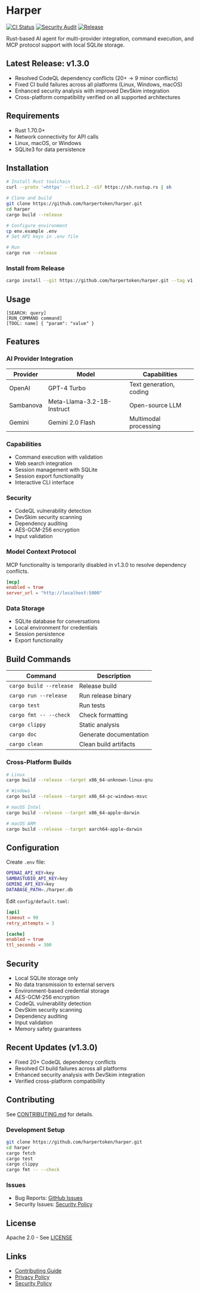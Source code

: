 # Harper

[![CI Status](https://github.com/harpertoken/harper/actions/workflows/ci.yml/badge.svg)](https://github.com/harpertoken/harper/actions)
[![Security Audit](https://github.com/harpertoken/harper/actions/workflows/security.yml/badge.svg)](https://github.com/harpertoken/harper/actions)
[![Release](https://img.shields.io/github/v/release/harpertoken/harper)](https://github.com/harpertoken/harper/releases)

Rust-based AI agent for multi-provider integration, command execution, and MCP protocol support with local SQLite storage.

## Latest Release: v1.3.0

- Resolved CodeQL dependency conflicts (20+ → 9 minor conflicts)
- Fixed CI build failures across all platforms (Linux, Windows, macOS)
- Enhanced security analysis with improved DevSkim integration
- Cross-platform compatibility verified on all supported architectures

## Requirements

- Rust 1.70.0+
- Network connectivity for API calls
- Linux, macOS, or Windows
- SQLite3 for data persistence

## Installation

```bash
# Install Rust toolchain
curl --proto '=https' --tlsv1.2 -sSf https://sh.rustup.rs | sh

# Clone and build
git clone https://github.com/harpertoken/harper.git
cd harper
cargo build --release

# Configure environment
cp env.example .env
# Set API keys in .env file

# Run
cargo run --release
```

### Install from Release

```bash
cargo install --git https://github.com/harpertoken/harper.git --tag v1.3
```

## Usage

```text
[SEARCH: query]
[RUN_COMMAND command]
[TOOL: name] { "param": "value" }
```

## Features

### AI Provider Integration

| Provider  | Model                      | Capabilities              |
|-----------|----------------------------|---------------------------|
| OpenAI    | GPT-4 Turbo               | Text generation, coding   |
| Sambanova | Meta-Llama-3.2-1B-Instruct| Open-source LLM           |
| Gemini    | Gemini 2.0 Flash          | Multimodal processing     |

### Capabilities

- Command execution with validation
- Web search integration
- Session management with SQLite
- Session export functionality
- Interactive CLI interface

### Security

- CodeQL vulnerability detection
- DevSkim security scanning
- Dependency auditing
- AES-GCM-256 encryption
- Input validation

### Model Context Protocol

MCP functionality is temporarily disabled in v1.3.0 to resolve dependency conflicts.

```toml
[mcp]
enabled = true
server_url = "http://localhost:5000"
```

### Data Storage

- SQLite database for conversations
- Local environment for credentials
- Session persistence
- Export functionality

## Build Commands

| Command                              | Description               |
|--------------------------------------|---------------------------|
| `cargo build --release`             | Release build             |
| `cargo run --release`               | Run release binary        |
| `cargo test`                        | Run tests                 |
| `cargo fmt -- --check`              | Check formatting          |
| `cargo clippy`                      | Static analysis           |
| `cargo doc`                         | Generate documentation    |
| `cargo clean`                       | Clean build artifacts     |

### Cross-Platform Builds

```bash
# Linux
cargo build --release --target x86_64-unknown-linux-gnu

# Windows
cargo build --release --target x86_64-pc-windows-msvc

# macOS Intel
cargo build --release --target x86_64-apple-darwin

# macOS ARM
cargo build --release --target aarch64-apple-darwin
```

## Configuration

Create `.env` file:

```bash
OPENAI_API_KEY=key
SAMBASTUDIO_API_KEY=key
GEMINI_API_KEY=key
DATABASE_PATH=./harper.db
```

Edit `config/default.toml`:

```toml
[api]
timeout = 90
retry_attempts = 3

[cache]
enabled = true
ttl_seconds = 300
```

## Security

- Local SQLite storage only
- No data transmission to external servers
- Environment-based credential storage
- AES-GCM-256 encryption
- CodeQL vulnerability detection
- DevSkim security scanning
- Dependency auditing
- Input validation
- Memory safety guarantees

## Recent Updates (v1.3.0)

- Fixed 20+ CodeQL dependency conflicts
- Resolved CI build failures across all platforms
- Enhanced security analysis with DevSkim integration
- Verified cross-platform compatibility

## Contributing

See [CONTRIBUTING.md](CONTRIBUTING.md) for details.

### Development Setup

```bash
git clone https://github.com/harpertoken/harper.git
cd harper
cargo fetch
cargo test
cargo clippy
cargo fmt -- --check
```

### Issues

- Bug Reports: [GitHub Issues](https://github.com/harpertoken/harper/issues)
- Security Issues: [Security Policy](SECURITY.md)

## License

Apache 2.0 - See [LICENSE](LICENSE)

## Links

- [Contributing Guide](CONTRIBUTING.md)
- [Privacy Policy](PRIVACY.md)
- [Security Policy](SECURITY.md)